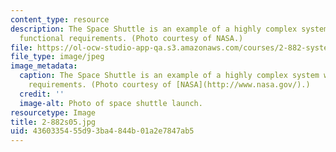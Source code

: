 ```yaml
---
content_type: resource
description: The Space Shuttle is an example of a highly complex system with many
  functional requirements. (Photo courtesy of NASA.)
file: https://ol-ocw-studio-app-qa.s3.amazonaws.com/courses/2-882-system-design-and-analysis-based-on-ad-and-complexity-theories-spring-2005/4360335455d93ba4844b01a2e7847ab5_2-882s05.jpg
file_type: image/jpeg
image_metadata:
  caption: The Space Shuttle is an example of a highly complex system with many functional
    requirements. (Photo courtesy of [NASA](http://www.nasa.gov/).)
  credit: ''
  image-alt: Photo of space shuttle launch.
resourcetype: Image
title: 2-882s05.jpg
uid: 43603354-55d9-3ba4-844b-01a2e7847ab5
---
```

